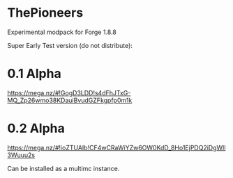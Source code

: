 # ThePioneers
Experimental modpack for Forge 1.8.8

Super Early Test version (do not distribute):

# 0.1 Alpha
https://mega.nz/#!GogD3LDD!s4dFhJTxG-MQ_Zp26wmo38KDauiBvudGZFkgpfp0m1k

# 0.2 Alpha
https://mega.nz/#!ioZTUAIb!CF4wCRaWiYZw6OW0KdD_8Ho1EjPDQ2iDgWll3Wuuu2s

Can be installed as a multimc instance.
